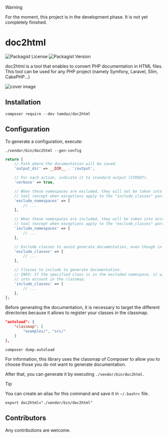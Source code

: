 > [!WARNING]
> For the moment, this project is in the development phase. It is not yet completely finished.

# doc2html

![Packagist License](https://img.shields.io/packagist/l/tamdaz/doc2html)
![Packagist Version](https://img.shields.io/packagist/v/tamdaz/doc2html)

doc2html is a tool that enables to convert PHP documentation in HTML files.
This tool can be used for any PHP project (namely Symfony, Laravel, Slim, CakePHP...)

![cover image](https://repository-images.githubusercontent.com/827879105/e2822103-440c-4fd3-ab1a-cc117473c3b4)

## Installation
```shell
composer require --dev tamdaz/doc2html
```

## Configuration

To generate a configuration, execute:
```shell
./vendor/bin/doc2html --gen-config
```

```php
return [
    // Path where the documentation will be saved.
    'output_dir' => __DIR__ . '/output',

    // For each action, indicate it to standard output (STDOUT).
    'verbose' => true,

    // When these namespaces are excluded, they will not be taken into account by the
    // tool (except when exceptions apply to the "include_classes" parameter).
    'exclude_namespaces' => [
        // ...
    ],

    // When these namespaces are included, they will be taken into account by the
    // tool (except when exceptions apply to the "exclude_classes" parameter).
    'include_namespaces' => [
        // ...
    ],

    // Exclude classes to avoid generate documentation, even though in the included namespace.
    'exclude_classes' => [
        // ...
    ],

    // Classes to include to generate documentation.
    // INFO: If the specified class is in the excluded namespace, it will still be taken
    // into account in the classmap.
    'include_classes' => [
        // ...
    ],
];
```

Before generating the documentation, it is necessary to target the different directories because
it allows to register your classes in the classmap.

```json
"autoload": {
    "classmap": [
        "examples/", "src/"
    ]
},
```

```shell
composer dump-autoload
```

For information, this library uses the classmap of Composer to allow you
to choose those you do not want to generate documentation.

After that, you can generate it by executing `./vendor/bin/doc2html`.

> [!TIP]
> You can create an alias for this command and save it in `~/.bashrc` file.

```shell
export doc2html="./vendor/bin/doc2html"
```

## Contributors
Any contributions are welcome.
